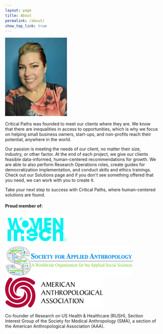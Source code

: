 ```yaml
---
layout: page
title: About    
permalink: /about/
show_top_link: true
---
```


<img src="/assets/images/Trish_About_pic.jpg" alt="WIT Logo" class="float-end px-3" style="width: 40%;"/>



Critical Paths was founded to meet our clients where they are. We know that there are inequalities in access to opportunities, which is why we  focus on helping small business owners, start-ups, and non-profits reach their potential, anywhere in the world.
 
Our passion is meeting the needs of our client, no matter their size, industry, or other factor. At the end of each project, we give our clients feasible data-informed, human-centered recommendations for growth. We are able to also perform Research Operations roles, create guides for democratization implementation, and conduct skills and ethics trainings. Check out our Solutions page and if you don't see something offered that you need, we can work with you to create it.

Take your next step to success with Critical Paths, where human-centered solutions are found.

#### Proud member of:

<img src="/assets/images/womenintech-logo-2024.png" alt="WIT Logo" style= "height: 100px;"/>

<img src="/assets/images/sfaa-logo.png" alt="SfAA Logo" style="height: 100px;"/>

<img src="/assets/images/aaa-logo.svg" alt="AAA Logo" style="height: 100px;"/>

Co-founder of Research on US Health & Healthcare (RUSH), Section Interest Group of the Society for Medical Anthropology (SMA), a section of the American Anthropological Association (AAA).
